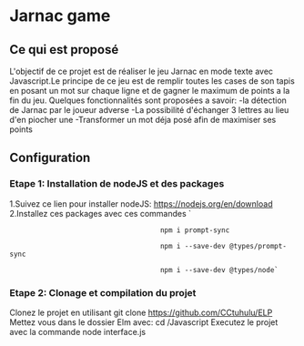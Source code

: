 # Jarnac game

## Ce qui est proposé

L'objectif de ce projet est de réaliser le jeu Jarnac en mode texte avec Javascript.Le principe de ce jeu est de remplir toutes les cases de son tapis en posant un mot sur chaque ligne et de gagner le maximum de points a la fin du jeu. Quelques fonctionnalités sont proposées a savoir: -la détection de Jarnac par le joueur adverse -La possibilité d'échanger 3 lettres au lieu d'en piocher une -Transformer un mot déja posé afin de maximiser ses points

## Configuration
### Etape 1: Installation de nodeJS et des packages
1.Suivez ce lien pour installer nodeJS: https://nodejs.org/en/download 2.Installez ces packages avec ces commandes `

                                         npm i prompt-sync

                                         npm i --save-dev @types/prompt-sync

                                         npm i --save-dev @types/node`
                                         
### Etape 2: Clonage et compilation du projet
Clonez le projet en utilisant git clone https://github.com/CCtuhulu/ELP
Mettez vous dans le dossier Elm avec: cd /Javascript
Executez le projet avec la commande node interface.js

